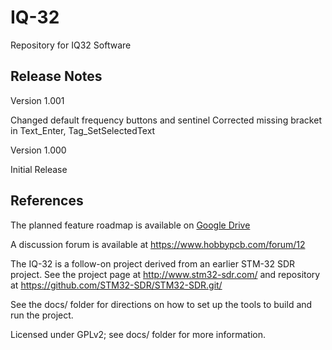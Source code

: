 <!DOCTYPE html>
<html>
<head>
</head>
<body>
<h1>IQ-32</h1>

Repository for IQ32 Software

<h2>Release Notes</h2>

Version 1.001

Changed default frequency buttons and sentinel
Corrected missing bracket in Text_Enter, Tag_SetSelectedText

Version 1.000

Initial Release

<h2>References</h2>

<p>The planned feature roadmap is available on <a href="https://docs.google.com/spreadsheets/d/1dniDwJ8p-mtiK3zLaTuqQ21Pwy5nzgg4l7fU6WvkZ6c">Google Drive</a></p>

<p>A discussion forum is available at <a href="https://www.hobbypcb.com/forum/12">https://www.hobbypcb.com/forum/12</a></p>

<p>The IQ-32 is a follow-on project derived from an earlier STM-32 SDR project. See the project page at <a href="http://www.stm32-sdr.com/">http://www.stm32-sdr.com/</a> and repository at <a href="https://github.com/STM32-SDR/STM32-SDR.git">https://github.com/STM32-SDR/STM32-SDR.git/</a></p>

<p>See the docs/ folder for directions on how to set up the tools to build and run the project. <p></p>Licensed under GPLv2; see docs/ folder for more information.</p>

</body>
</html>

